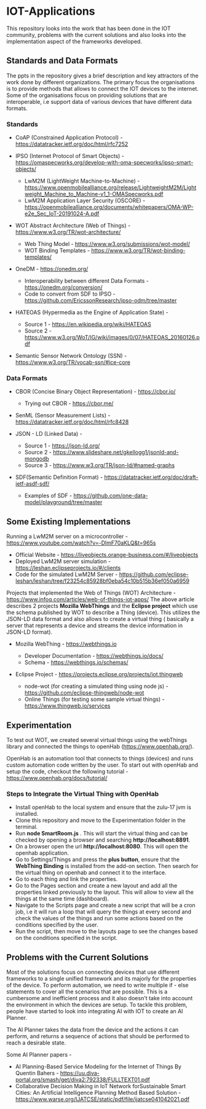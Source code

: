 # IOT-Applications

This repository looks into the work that has been done in the IOT community, problems with the current solutions and also looks into the implementation aspect of the frameworks developed.

## Standards and Data Formats
The ppts in the repository gives a brief description and key attractors of the work done by different organizations. The primary focus the organisations is to provide methods that allows to connect the IOT devices to the internet. Some of the organisations focus on providing solutions that are interoperable, i.e support data of various devices that have different data formats.

### Standards

- CoAP (Constrained Application Protocol) - https://datatracker.ietf.org/doc/html/rfc7252
- IPSO (Internet Protocol of Smart Objects) - https://omaspecworks.org/develop-with-oma-specworks/ipso-smart-objects/
  - LwM2M (LightWeight Machine-to-Machine) - https://www.openmobilealliance.org/release/LightweightM2M/Lightweight_Machine_to_Machine-v1_1-OMASpecworks.pdf
  - LwM2M Application Layer Security (OSCORE) - https://openmobilealliance.org/documents/whitepapers/OMA-WP-e2e_Sec_IoT-20191024-A.pdf
    
- WOT Abstract Architecture (Web of Things) - https://www.w3.org/TR/wot-architecture/
  - Web Thing Model - https://www.w3.org/submissions/wot-model/
  - WOT Binding Templates - https://www.w3.org/TR/wot-binding-templates/
    
- OneDM - https://onedm.org/
  - Interoperability between different Data Formats - https://onedm.org/conversion/
  - Code to convert from SDF to IPSO - https://github.com/EricssonResearch/ipso-odm/tree/master
    
- HATEOAS (Hypermedia as the Engine of Application State) -
  - Source 1 - https://en.wikipedia.org/wiki/HATEOAS
  - Source 2 - https://www.w3.org/WoT/IG/wiki/images/0/07/HATEOAS_20160126.pdf

- Semantic Sensor Network Ontology (SSN) - https://www.w3.org/TR/vocab-ssn/#ice-core

### Data Formats

- CBOR (Concise Binary Object Representation) - https://cbor.io/
  - Trying out CBOR - https://cbor.me/

- SenML (Sensor Measurement Lists) - https://datatracker.ietf.org/doc/html/rfc8428
- JSON - LD (Linked Data) - 
  - Source 1 - https://json-ld.org/
  - Source 2 - https://www.slideshare.net/gkellogg1/jsonld-and-mongodb
  - Source 3 - https://www.w3.org/TR/json-ld/#named-graphs

- SDF(Semantic Definition Format) - https://datatracker.ietf.org/doc/draft-ietf-asdf-sdf/
  - Examples of SDF - https://github.com/one-data-model/playground/tree/master

## Some Existing Implementations

Running a LwM2M server on a microcontroller - https://www.youtube.com/watch?v=-DlmF70aKLQ&t=965s
  - Official Website -  https://liveobjects.orange-business.com/#/liveobjects
  - Deployed LwM2M server simulation - https://leshan.eclipseprojects.io/#/clients
  - Code for the simulated LwM2M Server - https://github.com/eclipse-leshan/leshan/tree/f23254c85928bf0eba54c10b515b36ef050a6959
    
Projects that implemented the Web of Things (WOT) Architecture -  https://www.infoq.com/articles/web-of-things-iot-apps/ 
The above article describes 2 projects **Mozilla WebThings** and the **Eclipse project** which use the schema published by WOT to describe a Thing (device). This utilizes the JSON-LD data format and also allows to create a virtual thing ( basically a server that represents a device and streams the device information in JSON-LD format).

- Mozilla WebThing - https://webthings.io
  - Developer Documentation - https://webthings.io/docs/
  - Schema - https://webthings.io/schemas/
 
- Eclipse Project - https://projects.eclipse.org/projects/iot.thingweb
  - node-wot (for creating a simulated thing using node js) - https://github.com/eclipse-thingweb/node-wot
  - Online Things (for testing some sample virtual things) - https://www.thingweb.io/services
 
## Experimentation 

To test out WOT, we created several virtual things using the webThings library and connected the things to openHab (https://www.openhab.org/).

OpenHab is an automation tool that connects to things (devices) and runs custom automation code written by the user. To start out with openHab and setup the code, checkout the following tutorial - https://www.openhab.org/docs/tutorial/

### Steps to Integrate the Virtual Thing with OpenHab 
- Install openHab to the local system and ensure that the zulu-17 jvm is installed.
- Clone this repository and move to the Experimentation folder in the terminal.
- Run **node SmartRoom.js** . This will start the virtual thing and can be checked by opening a browser and searching **http://localhost:8891**.
- On a browser open the url **http://localhost:8080**. This will open the openhab application.
- Go to Settings/Things and press the **plus button**, ensure that the **WebThing Binding** is installed from the add-on section. Then search for the virtual thing on openhab and connect it to the interface.
- Go to each thing and link the properties.
- Go to the Pages section and create a new layout and add all the properties linked previously to the layout. This will allow to view all the things at the same time (dashboard).
- Navigate to the Scripts page and create a new script that will be a cron job, i.e it will run a loop that will query the things at every second and check the values of the things and run some actions based on the conditions specified by the user.
- Run the script, then move to the layouts page to see the changes based on the conditions specified in the script.
  
## Problems with the Current Solutions

Most of the solutions focus on connecting devices that use different frameworks to a single unified framework and its majorly for the properties of the device. To perform automation, we need to write multiple if - else statements to cover all the scenarios that are possible. This is a cumbersome and inefficient process and it also doesn't take into account the environment in which the devices are setup. To tackle this problem, people have started to look into integrating AI with IOT to create an AI Planner.

The AI Planner takes the data from the device and the actions it can perform, and returns a sequence of actions that should be performed to reach a desirable state.

Some AI Planner papers - 

  - AI Planning-Based Service Modeling for the Internet of Things By Quentin Bahers -  https://uu.diva-portal.org/smash/get/diva2:792338/FULLTEXT01.pdf
  - Collaborative Decision Making in IoT Network forSustainable Smart Cities: An Artificial Intelligence Planning Method Based Solution - https://www.warse.org/IJATCSE/static/pdf/file/ijatcse041042021.pdf

